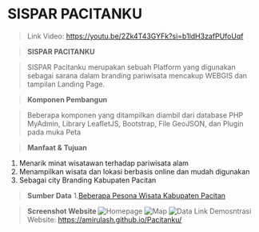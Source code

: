 # SISPAR PACITANKU
>Link Video: https://youtu.be/2Zk4T43GYFk?si=b1ldH3zafPUfoUqf

>**SISPAR PACITANKU**

>SISPAR Pacitanku merupakan sebuah Platform yang digunakan sebagai sarana dalam branding pariwisata mencakup WEBGIS dan tampilan Landing Page.


>**Komponen Pembangun**

>Beberapa komponen yang ditampilkan diambil dari database PHP MyAdmin, Library LeafletJS, Bootstrap, File GeoJSON, dan Plugin pada muka Peta

>**Manfaat & Tujuan**
1. Menarik minat wisatawan terhadap pariwisata alam
2. Menampilkan wisata dan lokasi berbasis online dan mudah digunakan
3. Sebagai city Branding Kabupaten Pacitan


>**Sumber Data**
1.[Beberapa Pesona Wisata Kabupaten Pacitan](https://www.liputan6.com/hot/read/5083678/23-tempat-wisata-di-pacitan-selain-gua-cocok-untuk-wisata-keluarga-dan-nongkrong)

>**Screenshot Website**
>![Homepage](img/Landing.jpg)
>![Map](img/Map.jpg)
>![Data](img/Table.jpg)
>Link Demosntrasi Website: https://amirulash.github.io/Pacitanku/

 
 
